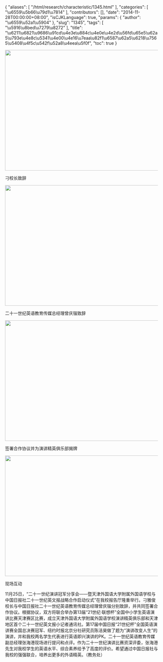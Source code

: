 {
    "aliases": [
        "/html/research/characteristic/1345.html"
    ],
    "categories": [
        "\u6559\u5b66\u79d1\u7814"
    ],
    "contributors": [],
    "date": "2014-11-28T00:00:00+08:00",
    "isCJKLanguage": true,
    "params": {
        "author": "\u6559\u52a1\u5904"
    },
    "slug": "1345",
    "tags": [
        "\u5916\u8bed\u7279\u8272"
    ],
    "title": "\u6211\u6821\u9686\u91cd\u4e3e\u884c\u4e0e\u4e2d\u56fd\u65e5\u62a5\u793e\u4e8c\u5341\u4e00\u4e16\u7eaa\u82f1\u6587\u62a5\u6218\u7565\u5408\u4f5c\u542f\u52a8\u4eea\u5f0f",
    "toc": true
}


<img
    src="https://cdn.tfls.online/mirror/full/d71948d6d854a8b5c0bc9a9b9f8dc4c20ab84f25.jpg"
    style="display:block;margin-left:auto;margin-right:auto;"
    decoding="async"
    fetchpriority="auto"
    loading="lazy"
    height="397"
    width="600"
/>




刁校长致辞





<img
    src="https://cdn.tfls.online/mirror/full/ffc3fdcf5cb0b5f4266bd3ebbbed4baab9715cf2.jpg"
    style="display:block;margin-left:auto;margin-right:auto;"
    decoding="async"
    fetchpriority="auto"
    loading="lazy"
    height="397"
    width="600"
/>




二十一世纪英语教育传媒总经理曾庆锴致辞





<img
    src="http://www.tfls.cn/images/141201/1-141201140541596.JPG"
    style="display:block;margin-left:auto;margin-right:auto;"
    decoding="async"
    fetchpriority="auto"
    loading="lazy"
    height="397"
    width="600"
/>




签署合作协议并为演讲精英俱乐部揭牌





<img
    src="http://www.tfls.cn/images/141201/1-1412011405415H.JPG"
    style="display:block;margin-left:auto;margin-right:auto;"
    decoding="async"
    fetchpriority="auto"
    loading="lazy"
    height="397"
    width="600"
/>




现场互动




  





11月25日，“二十一世纪演讲冠军分享会——暨天津外国语大学附属外国语学校与中国日报社二十一世纪英文报战略合作启动仪式”在我校报告厅隆重举行。刁雅俊校长与中国日报社二十一世纪英语教育传媒总经理曾庆锴分别致辞，并共同签署合作协议。根据协议，双方将联合举办第13届“21世纪·联想杯”全国中小学生英语演讲比赛天津赛区比赛，成立天津外国语大学附属外国语学校演讲精英俱乐部和天津地区首个二十一世纪英文报小记者通讯社。第17届中国日报“21世纪杯”全国英语演讲赛全国总决赛冠军、纽约时报北京分社研究员陈洁昊做了题为“演讲改变人生”的演讲，并和我校两名学生代表进行英语即兴演讲的PK。二十一世纪英语教育传媒副总经理张海港现场进行提问和点评。作为二十一世纪演讲比赛资深评委，张海港先生对我校学生的英语水平、综合素养给予了高度的评价。希望通过中国日报社与我校的强强联合，培养出更多的外语精英。（教务处）




  



